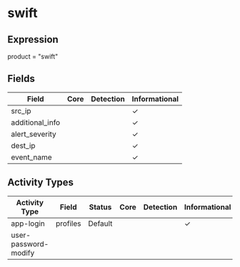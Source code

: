 swift
=====

Expression
----------

product = "swift"

Fields
------

| Field           | Core | Detection | Informational |
| --------------- | ---- | --------- | ------------- |
| src_ip          |      |           | &#10003;      |
| additional_info |      |           | &#10003;      |
| alert_severity  |      |           | &#10003;      |
| dest_ip         |      |           | &#10003;      |
| event_name      |      |           | &#10003;      |

Activity Types
--------------

| Activity Type        | Field    | Status  | Core | Detection | Informational |
| -------------------- | -------- | ------- | ---- | --------- | ------------- |
| app-login            | profiles | Default |      |           | &#10003;      |
| user-password-modify |          |         |      |           |               |

